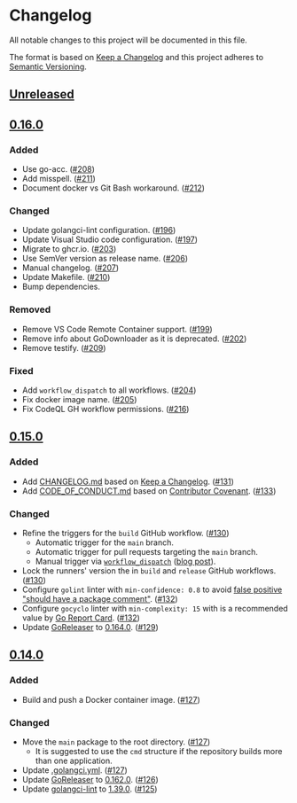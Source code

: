 # Changelog

All notable changes to this project will be documented in this file.

The format is based on [Keep a Changelog](https://keepachangelog.com/en/1.1.0/)
and this project adheres to [Semantic Versioning](https://semver.org/spec/v2.0.0.html).

## [Unreleased](https://github.com/golang-templates/seed/compare/v0.16.0...HEAD)

## [0.16.0](https://github.com/golang-templates/seed/releases/tag/v0.16.0)

### Added 

- Use go-acc. ([#208](https://github.com/golang-templates/seed/pull/208))
- Add misspell. ([#211](https://github.com/golang-templates/seed/pull/211))
- Document docker vs Git Bash workaround. ([#212](https://github.com/golang-templates/seed/pull/212))

### Changed

- Update golangci-lint configuration. ([#196](https://github.com/golang-templates/seed/pull/196))
- Update Visual Studio code configuration. ([#197](https://github.com/golang-templates/seed/pull/197))
- Migrate to ghcr.io. ([#203](https://github.com/golang-templates/seed/pull/203))
- Use SemVer version as release name. ([#206](https://github.com/golang-templates/seed/pull/206))
- Manual changelog. ([#207](https://github.com/golang-templates/seed/pull/207))
- Update Makefile. ([#210](https://github.com/golang-templates/seed/pull/210))
- Bump dependencies.

### Removed

- Remove VS Code Remote Container support. ([#199](https://github.com/golang-templates/seed/pull/199))
- Remove info about GoDownloader as it is deprecated. ([#202](https://github.com/golang-templates/seed/pull/202))
- Remove testify. ([#209](https://github.com/golang-templates/seed/pull/209))

### Fixed

- Add `workflow_dispatch` to all workflows. ([#204](https://github.com/golang-templates/seed/pull/204))
- Fix docker image name. ([#205](https://github.com/golang-templates/seed/pull/205))
- Fix CodeQL GH workflow permissions. ([#216](https://github.com/golang-templates/seed/pull/216))

## [0.15.0](https://github.com/golang-templates/seed/releases/tag/v0.15.0)

### Added 

- Add [CHANGELOG.md](CHANGELOG.md) based on [Keep a Changelog](https://keepachangelog.com/en/1.1.0/). ([#131](https://github.com/golang-templates/seed/pull/131))
- Add [CODE_OF_CONDUCT.md](CODE_OF_CONDUCT.md) based on [Contributor Covenant](https://www.contributor-covenant.org/version/2/0/code_of_conduct/). ([#133](https://github.com/golang-templates/seed/pull/133))

### Changed

- Refine the triggers for the `build` GitHub workflow. ([#130](https://github.com/golang-templates/seed/pull/130))
  - Automatic trigger for the `main` branch.
  - Automatic trigger for pull requests targeting the `main` branch.
  - Manual trigger via [`workflow_dispatch`](https://docs.github.com/en/actions/reference/events-that-trigger-workflows#workflow_dispatch) ([blog post](https://github.blog/changelog/2020-07-06-github-actions-manual-triggers-with-workflow_dispatch/)).
- Lock the runners' version the in `build` and `release` GitHub workflows. ([#130](https://github.com/golang-templates/seed/pull/130))
- Configure `golint` linter with `min-confidence: 0.8` to avoid [false positive "should have a package comment"](https://github.com/golangci/golangci-lint/issues/1556). ([#132](https://github.com/golang-templates/seed/pull/132))
- Configure `gocyclo` linter with `min-complexity: 15` with is a recommended value by [Go Report Card](https://goreportcard.com/). ([#132](https://github.com/golang-templates/seed/pull/132))
- Update [GoReleaser](https://github.com/goreleaser/goreleaser) to [0.164.0](https://github.com/goreleaser/goreleaser/releases/tag/v0.164.0). ([#129](https://github.com/golang-templates/seed/pull/129))

## [0.14.0](https://github.com/golang-templates/seed/releases/tag/v0.14.0)

### Added

- Build and push a Docker container image. ([#127](https://github.com/golang-templates/seed/pull/127))

### Changed

- Move the `main` package to the root directory. ([#127](https://github.com/golang-templates/seed/pull/127))
  - It is suggested to use the `cmd` structure if the repository builds more than one application.
- Update [.golangci.yml](https://github.com/golang-templates/seed/blob/v0.14.0/.golangci.yml). ([#127](https://github.com/golang-templates/seed/pull/127))
- Update [GoReleaser](https://github.com/goreleaser/goreleaser) to [0.162.0](https://github.com/goreleaser/goreleaser/releases/tag/v0.162.0). ([#126](https://github.com/golang-templates/seed/pull/126))
- Update [golangci-lint](https://github.com/golangci/golangci-lint) to [1.39.0](https://github.com/golangci/golangci-lint/releases/tag/v1.39.0). ([#125](https://github.com/golang-templates/seed/pull/125))
